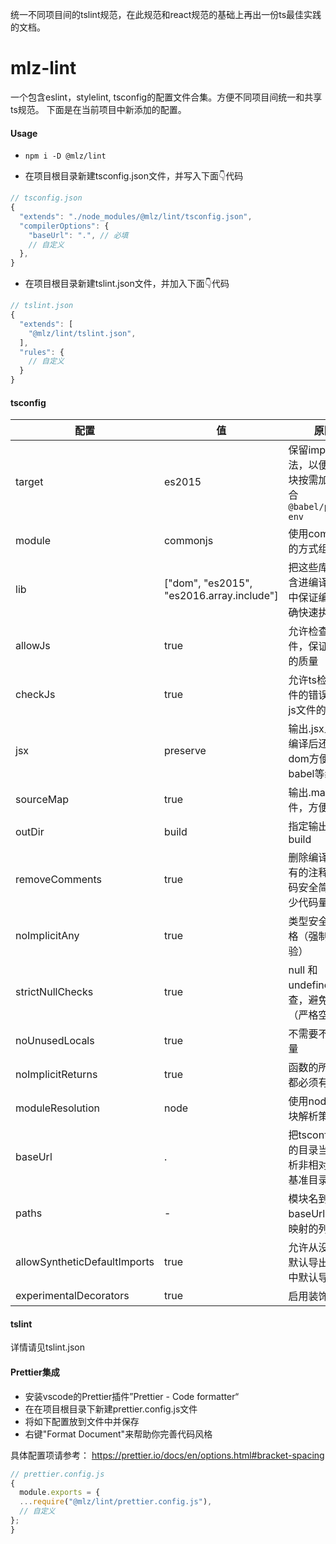 

统一不同项目间的tslint规范，在此规范和react规范的基础上再出一份ts最佳实践的文档。

# mlz-lint
一个包含eslint，stylelint, tsconfig的配置文件合集。方便不同项目间统一和共享ts规范。
下面是在当前项目中新添加的配置。

#### Usage
- `npm i -D @mlz/lint`

- 在项目根目录新建tsconfig.json文件，并写入下面👇代码

```js
// tsconfig.json
{
  "extends": "./node_modules/@mlz/lint/tsconfig.json",
  "compilerOptions": {
    "baseUrl": ".", // 必填
    // 自定义
  },
}
``` 
- 在项目根目录新建tslint.json文件，并加入下面👇代码

```js
// tslint.json
{
  "extends": [
    "@mlz/lint/tslint.json", 
  ],
  "rules": {
    // 自定义
  }
}
``` 

#### tsconfig  
|  配置  | 值 | 原因 |
|  ----  | ----  | ---- |
| target  | es2015 | 保留import语法，以便实现模块按需加载，配合`@babel/preset-env`
| module | commonjs | 使用commonjs的方式组织代码
| lib | ["dom", "es2015", "es2016.array.include"] | 把这些库文件包含进编译的过程中保证编译的正确快速执行
| allowJs  | true | 允许检查js文件，保证js文件的质量
| checkJs  | true | 允许ts检查js文件的错误，保证js文件的质量
| jsx  | preserve | 输出.jsx且dom编译后还是原dom方便后续babel等编译
| sourceMap  | true | 输出.map文件，方便调试
| outDir  | build | 指定输出目录为build
| removeComments  | true | 删除编译后的所有的注释（使代码安全简洁，减少代码量）
| noImplicitAny  | true | 类型安全更加严格（强制类型检验）
| strictNullChecks  | true | null 和 undefined检查，避免错误（严格空校验）
| noUnusedLocals  | true | 不需要不用的变量
| noImplicitReturns  | true | 函数的所有路径都必须有返回值
| moduleResolution  | node | 使用node的模块解析策略
| baseUrl | . | 把tsconfig所在的目录当成是解析非相对模块的基准目录
| paths | - | 模块名到基于 baseUrl 的路径映射的列表
| allowSyntheticDefaultImports | true | 允许从没有设置默认导出的模块中默认导入
| experimentalDecorators | true | 启用装饰器


#### tslint

详情请见tslint.json


#### Prettier集成

- 安装vscode的Prettier插件”Prettier - Code formatter“
- 在在项目根目录下新建prettier.config.js文件
- 将如下配置放到文件中并保存
- 右键"Format Document"来帮助你完善代码风格

具体配置项请参考： https://prettier.io/docs/en/options.html#bracket-spacing

```js
// prettier.config.js
{
  module.exports = {
  ...require("@mlz/lint/prettier.config.js"),
  // 自定义
};
}
```


